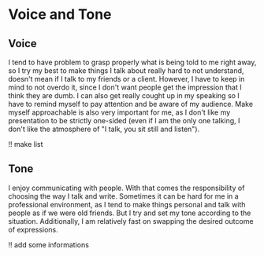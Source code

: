 # Voice and Tone

## Voice

I tend to have problem to grasp properly what is being told to me right away, so I try my best to make things I talk about really hard to not understand, doesn't mean if I talk to my friends or a client. However, I have to keep in mind to not overdo it, since I don't want people get the impression that I think they are dumb. I can also get really cought up in my speaking so I have to remind myself to pay attention and be aware of my audience. Make myself approachable is also very important for me, as I don't like my presentation to be strictly one-sided (even if I am the only one talking, I don't like the atmosphere of "I talk, you sit still and listen").

!! make list

## Tone

I enjoy communicating with people. With that comes the responsibility of choosing the way I talk and write. Sometimes it can be hard for me in a professional environment, as I tend to make things personal and talk with people as if we were old friends. But I try and set my tone according to the situation. Additionally, I am relatively fast on swapping the desired outcome of expressions.

!! add some informations
